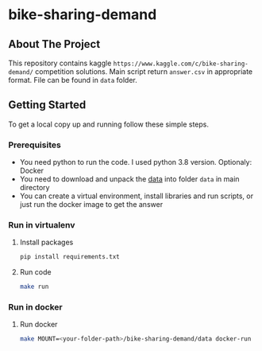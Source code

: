 # bike-sharing-demand
## About The Project

This repository contains kaggle `https://www.kaggle.com/c/bike-sharing-demand/` competition solutions. 
Main script return `answer.csv` in appropriate format. File can be found in `data` folder.

## Getting Started

To get a local copy up and running follow these simple steps.

### Prerequisites

* You need python to run the code. I used python 3.8 version. Optionaly: Docker
* You need to download and unpack the [data](https://www.kaggle.com/c/bike-sharing-demand/data) into folder `data` in main directory
* You can create a virtual environment, install libraries and run scripts, or just run the docker image to get the answer


### Run in virtualenv

1. Install packages
   ```sh
   pip install requirements.txt
   ```
2. Run code
   ```sh
   make run
   ```

### Run in docker
1. Run docker
   ```sh
   make MOUNT=<your-folder-path>/bike-sharing-demand/data docker-run
   ```
